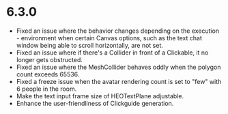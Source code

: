 # 6.3.0
- Fixed an issue where the behavior changes depending on the execution - environment when certain Canvas options, such as the text chat window being able to scroll horizontally, are not set.
- Fixed an issue where if there's a Collider in front of a Clickable, it no longer gets obstructed.
- Fixed an issue where the MeshCollider behaves oddly when the polygon count exceeds 65536.
- Fixed a freeze issue when the avatar rendering count is set to "few" with 6 people in the room.
- Make the text input frame size of HEOTextPlane adjustable.
- Enhance the user-friendliness of Clickguide generation.